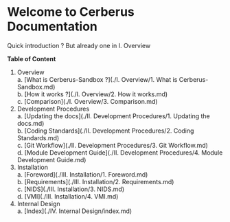 # Welcome to Cerberus Documentation 

Quick introduction ? But already one in I. Overview

**Table of Content**  

1. Overview  
    a. [What is Cerberus-Sandbox ?](./I. Overview/1. What is Cerberus-Sandbox.md)  
    b. [How it works ?](./I. Overview/2. How it works.md)  
    c. [Comparison](./I. Overview/3. Comparison.md)  
2. Development Procedures  
    a. [Updating the docs](./II. Development Procedures/1. Updating the docs.md)  
    b. [Coding Standards](./II. Development Procedures/2. Coding Standards.md)  
    c. [Git Workflow](./II. Development Procedures/3. Git Workflow.md)  
    d. [Module Development Guide](./II. Development Procedures/4. Module Development Guide.md)  
3. Installation  
    a. [Foreword](./III. Installation/1. Foreword.md)   
    b. [Requirements](./III. Installation/2. Requirements.md)    
	c. [NIDS](./III. Installation/3. NIDS.md)  
    d. [VMI](./III. Installation/4. VMI.md)  
4. Internal Design  
	a. [Index](./IV. Internal Design/index.md) 
